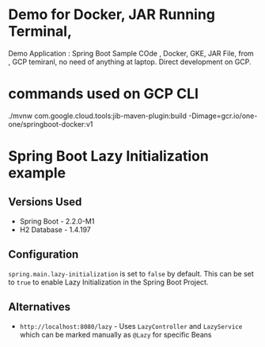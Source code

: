 # Demo for Docker, JAR Running Terminal,
Demo Application : Spring Boot Sample COde , Docker, GKE, JAR File, from , GCP temiranl, no need of anything at laptop.
Direct development on GCP.
# commands used on GCP CLI
 ./mvnw com.google.cloud.tools:jib-maven-plugin:build -Dimage=gcr.io/one-one/springboot-docker:v1

# Spring Boot Lazy Initialization example

## Versions Used
- Spring Boot - 2.2.0-M1
- H2 Database - 1.4.197

## Configuration
`spring.main.lazy-initialization` is set to `false` by default. This can be set to `true` to enable Lazy Initialization in the Spring Boot Project.

## Alternatives
- `http://localhost:8080/lazy` - Uses `LazyController` and `LazyService` which can be marked manually as `@Lazy` for specific Beans
